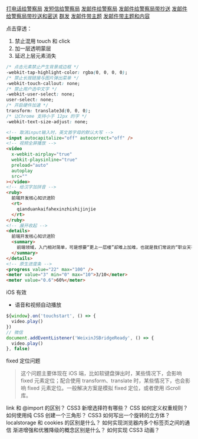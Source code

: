 <a href="tel: 110">打电话给警察局</a>
<a href="sms: 110">发短信给警察局</a>
<a href="mailto: 110@govn.com">发邮件给警察局</a>
<a href="mailto: 110@govn.com?cc=baba@family.com">发邮件给警察局带抄送</a>
<a href="mailto: 110@govn.com?cc=baba@family.com&bcc=mama@family.com">发邮件给警察局带抄送和密送</a>
<a href="mailto: 110@govn.com; 120@govn.com">群发</a>
<a href="mailto: 110@govn.com?subject=SOS">发邮件带主题</a>
<a href="mailto: 110@govn.com?subject=SOS&body=快来救我">发邮件带主题和内容</a>

点击穿透：

1. 禁止混用 touch 和 click
2. 加一层透明蒙层
3. 延迟上层元素消失

```css
/* 点击元素禁止产生背景或边框 */
-webkit-tap-highlight-color: rgba(0, 0, 0, 0);
/* 禁止长按链接与图片弹出菜单 */
-webkit-touch-callout: none;
/* 禁止用户选中文字 */
-webkit-user-select: none;
user-select: none;
/* 开启硬件加速 */
transform: translate3d(0, 0, 0);
/* 让Chrome 支持小于 12px 的字 */
-webkit-text-size-adjust: none;
```

```html
<!-- 取消input输入时，英文首字母的默认大写 -->
<input autocapitalize="off" autocorrect="off" />
<!-- 视频全屏播放 -->
<video
  x-webkit-airplay="true"
  webkit-playsinline="true"
  preload="auto"
  autoplay
  src=""
></video>
<!-- 给汉字加拼音 -->
<ruby>
  前端开发核心知识进阶
  <rt>
    qianduankaifahexinzhishijinjie
  </rt>
</ruby>
<!-- 展开收起 -->
<details>
  前端开发核心知识进阶
  <summary>
    前端领域，入门相对简单，可是想要“更上一层楼”却难上加难，也就是我们常说的“职业天花板较低”，君不见——市场上高级/资深前端工程师凤毛麟角。这当然未必完全是坏事，一旦突破瓶颈，在技能上脱颖而出，便是更广阔的空间。那么，如何从夯实基础到突破瓶颈？
  </summary>
</details>
<!-- 原生进度条 -->
<progress value="22" max="100" />
<meter value="3" min="0" max="10">3/10</meter>
<meter value="0.6">60%</meter>
```

iOS 有效

- 语音和视频自动播放

```js
${window}.on('touchstart', () => {
  video.play()
})
// 微信
document.addEventListener('WeixinJSBridgeReady', () => {
  video.play()
}, false)
```

fixed 定位问题

> 这个问题主要体现在 iOS 端，比如软键盘弹出时，某些情况下，会影响 fixed 元素定位；配合使用 transform、translate 时，某些情况下，也会影响 fixed 元素定位。一般解决方案是模拟 fixed 定位，或者使用 iScroll 库。

link 和 @import 的区别？
CSS3 新增选择符有哪些？
CSS 如何定义权重规则？
如何使用纯 CSS 创建一个三角形？
CSS3 如何写出一个旋转的立方体？
localstorage 和 cookies 的区别是什么？
如何实现浏览器内多个标签页之间的通信
渐进增强和优雅降级的概念区别是什么？
如何实现 CSS3 动画？
